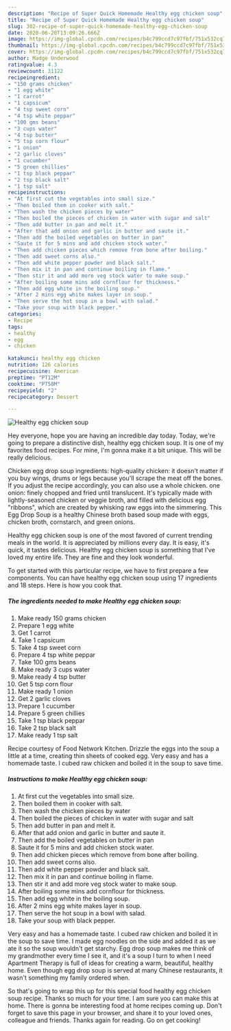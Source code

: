 ```yaml
---
description: "Recipe of Super Quick Homemade Healthy egg chicken soup"
title: "Recipe of Super Quick Homemade Healthy egg chicken soup"
slug: 302-recipe-of-super-quick-homemade-healthy-egg-chicken-soup
date: 2020-06-20T13:09:26.666Z
image: https://img-global.cpcdn.com/recipes/b4c799ccd7c97fbf/751x532cq70/healthy-egg-chicken-soup-recipe-main-photo.jpg
thumbnail: https://img-global.cpcdn.com/recipes/b4c799ccd7c97fbf/751x532cq70/healthy-egg-chicken-soup-recipe-main-photo.jpg
cover: https://img-global.cpcdn.com/recipes/b4c799ccd7c97fbf/751x532cq70/healthy-egg-chicken-soup-recipe-main-photo.jpg
author: Madge Underwood
ratingvalue: 4.3
reviewcount: 31122
recipeingredient:
- "150 grams chicken"
- "1 egg white"
- "1 carrot"
- "1 capsicum"
- "4 tsp sweet corn"
- "4 tsp white peppar"
- "100 gms beans"
- "3 cups water"
- "4 tsp butter"
- "5 tsp corn flour"
- "1 onion"
- "2 garlic cloves"
- "1 cucumber"
- "5 green chillies"
- "1 tsp black peppar"
- "2 tsp black salt"
- "1 tsp salt"
recipeinstructions:
- "At first cut the vegetables into small size."
- "Then boiled them in cooker with salt."
- "Then wash the chicken pieces by water"
- "Then boiled the pieces of chicken in water with sugar and salt"
- "Then add butter in pan and melt it."
- "After that add onion and garlic in butter and saute it."
- "Then add the boiled vegetables on butter in pan"
- "Saute it for 5 mins and add chicken stock water."
- "Then add chicken pieces which remove from bone after boiling."
- "Then add sweet corns also."
- "Then add white pepper powder and black salt."
- "Then mix it in pan and continue boiling in flame."
- "Then stir it and add more veg stock water to make soup."
- "After boiling some mins add cornflour for thickness."
- "Then add egg white in the boiling soup."
- "After 2 mins egg white makes layer in soup."
- "Then serve the hot soup in a bowl with salad."
- "Take your soup with black pepper."
categories:
- Recipe
tags:
- healthy
- egg
- chicken

katakunci: healthy egg chicken 
nutrition: 126 calories
recipecuisine: American
preptime: "PT12M"
cooktime: "PT50M"
recipeyield: "2"
recipecategory: Dessert

---
```



![Healthy egg chicken soup](https://img-global.cpcdn.com/recipes/b4c799ccd7c97fbf/751x532cq70/healthy-egg-chicken-soup-recipe-main-photo.jpg)

Hey everyone, hope you are having an incredible day today. Today, we're going to prepare a distinctive dish, healthy egg chicken soup. It is one of my favorites food recipes. For mine, I'm gonna make it a bit unique. This will be really delicious.

Chicken egg drop soup ingredients: high-quality chicken: it doesn&#39;t matter if you buy wings, drums or legs because you&#39;ll scrape the meat off the bones. If you adjust the recipe accordingly, you can also use a whole chicken. one onion: finely chopped and fried until translucent. It&#39;s typically made with lightly-seasoned chicken or veggie broth, and filled with delicious egg &#34;ribbons&#34;, which are created by whisking raw eggs into the simmering. This Egg Drop Soup is a healthy Chinese broth based soup made with eggs, chicken broth, cornstarch, and green onions.

Healthy egg chicken soup is one of the most favored of current trending meals in the world. It is appreciated by millions every day. It is easy, it's quick, it tastes delicious. Healthy egg chicken soup is something that I've loved my entire life. They are fine and they look wonderful.


To get started with this particular recipe, we have to first prepare a few components. You can have healthy egg chicken soup using 17 ingredients and 18 steps. Here is how you cook that.

<!--inarticleads1-->

##### The ingredients needed to make Healthy egg chicken soup:

1. Make ready 150 grams chicken
1. Prepare 1 egg white
1. Get 1 carrot
1. Take 1 capsicum
1. Take 4 tsp sweet corn
1. Prepare 4 tsp white peppar
1. Take 100 gms beans
1. Make ready 3 cups water
1. Make ready 4 tsp butter
1. Get 5 tsp corn flour
1. Make ready 1 onion
1. Get 2 garlic cloves
1. Prepare 1 cucumber
1. Prepare 5 green chillies
1. Take 1 tsp black peppar
1. Take 2 tsp black salt
1. Make ready 1 tsp salt


Recipe courtesy of Food Network Kitchen. Drizzle the eggs into the soup a little at a time, creating thin sheets of cooked egg. Very easy and has a homemade taste. I cubed raw chicken and boiled it in the soup to save time. 

<!--inarticleads2-->

##### Instructions to make Healthy egg chicken soup:

1. At first cut the vegetables into small size.
1. Then boiled them in cooker with salt.
1. Then wash the chicken pieces by water
1. Then boiled the pieces of chicken in water with sugar and salt
1. Then add butter in pan and melt it.
1. After that add onion and garlic in butter and saute it.
1. Then add the boiled vegetables on butter in pan
1. Saute it for 5 mins and add chicken stock water.
1. Then add chicken pieces which remove from bone after boiling.
1. Then add sweet corns also.
1. Then add white pepper powder and black salt.
1. Then mix it in pan and continue boiling in flame.
1. Then stir it and add more veg stock water to make soup.
1. After boiling some mins add cornflour for thickness.
1. Then add egg white in the boiling soup.
1. After 2 mins egg white makes layer in soup.
1. Then serve the hot soup in a bowl with salad.
1. Take your soup with black pepper.


Very easy and has a homemade taste. I cubed raw chicken and boiled it in the soup to save time. I made egg noodles on the side and added it as we ate it so the soup wouldn&#39;t get starchy. Egg drop soup makes me think of my grandmother every time I see it, and it&#39;s a soup I turn to when I need Apartment Therapy is full of ideas for creating a warm, beautiful, healthy home. Even though egg drop soup is served at many Chinese restaurants, it wasn&#39;t something my family ordered when. 

So that's going to wrap this up for this special food healthy egg chicken soup recipe. Thanks so much for your time. I am sure you can make this at home. There is gonna be interesting food at home recipes coming up. Don't forget to save this page in your browser, and share it to your loved ones, colleague and friends. Thanks again for reading. Go on get cooking!
